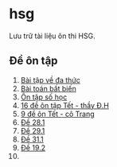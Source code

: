 # hsg
Lưu trữ tài liệu ôn thi HSG.
## Đề ôn tập
1. [Bài tập về đa thức](https://app.box.com/s/9bdyrwe9gawf8hdequtzntrlb4oytoxi)
2. [Bài toán bất biến](https://app.box.com/s/q9wvksgq4apscm0zwjiwk6702u35se3r)
3. [Ôn tập số học](https://app.box.com/s/eeefpfkywq2o6r1ucn98utz98c7bhy8r)
4. [16 đề ôn tập Tết - thầy Đ.H](https://app.box.com/s/ngihmgu02di1o2kbe7r8y4psldc7bhvw)
5. [9 đề ôn Tết - cô Trang](https://app.box.com/s/95nddffezegdcpje3aknsz5uxluvw3d5)
6. [Đề 28.1](https://app.box.com/s/5na12zkc4kry1aag6qx7uw6d2914sagf)
7. [Đề 29.1](https://app.box.com/s/ue2lv9dxf9qacd4svyi0wi6luvtqx1d0)
8. [Đề 31.1](https://app.box.com/s/28qs963lkdw5fqdtoddfwz65mlq31zl2)
9. [Đề 19.2](https://app.box.com/s/twfr782i30nm97v3tvhfgwqgb3yfqbdy)
10. 
